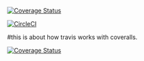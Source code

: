 [![Coverage Status](https://coveralls.io/repos/github/furebo/coverallsandtravisci/badge.svg?branch=main)](https://coveralls.io/github/furebo/coverallsandtravisci?branch=main)

[![CircleCI](https://circleci.com/gh/circleci/circleci-docs/tree/teesloane-patch-5.svg?style=svg)](https://app.circleci.com/pipelines/github/furebo/coverallsandtravisci)

#this is about how travis works with coveralls.

[![Coverage Status](https://coveralls.io/repos/github/furebo/coverallsandtravisci/badge.svg?branch=main)](https://coveralls.io/github/furebo/coverallsandtravisci?branch=main)